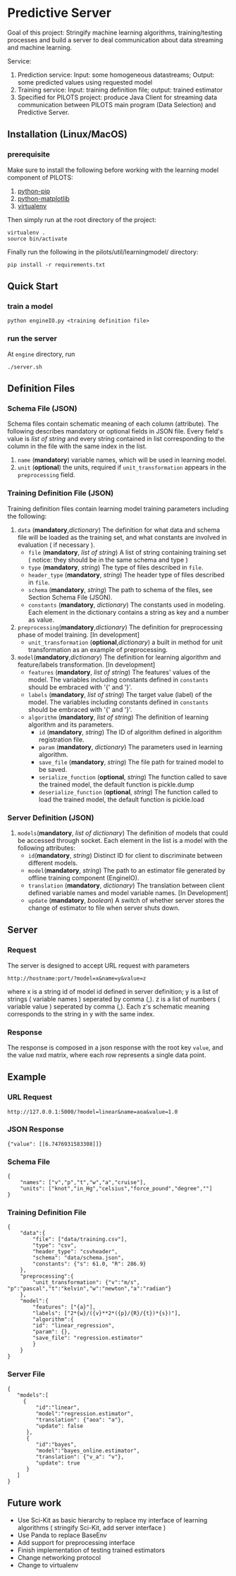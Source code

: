 # Predictive Server
Goal of this project: 
Stringify machine learning algorithms, training/testing processes and build a server to deal communication about data streaming and machine learning.

Service:

1. Prediction service: Input: some homogeneous datastreams; Output: some predicted values using requested model
2. Training service: Input: training definition file; output: trained estimator
3. Specified for PILOTS project: produce Java Client for streaming data communication between PILOTS main program (Data Selection) and Predictive Server.

## Installation (Linux/MacOS)
### prerequisite

Make sure to install the following before working with the learning model component of PILOTS:

1. [python-pip](https://pypi.python.org/pypi/pip)
2. [python-matplotlib](http://matplotlib.org/)
3. [virtualenv](https://virtualenv.pypa.io/en/stable/)


Then simply run at the root directory of the project:

~~~
virtualenv .
source bin/activate
~~~

Finally run the following in the pilots/util/learningmodel/ directory:

~~~
pip install -r requirements.txt
~~~

## Quick Start
### train a model
~~~
python engineIO.py <training definition file>
~~~
### run the server
At `engine` directory, run

~~~
./server.sh
~~~
## Definition Files

### Schema File (JSON)
Schema files contain schematic meaning of each column (attribute).
The following describes mandatory or optional fields in JSON file. Every field's value is *list of string* and every string contained in list corresponding to the column in the file with the same index in the list.

1. `name` (**mandatory**) variable names, which will be used in learning model.
2. `unit` (**optional**) the units, required if `unit_transformation` appears in the `preprocessing` field.

### Training Definition File (JSON)
Training definition files contain learning model training parameters including the following:

1. `data` (**mandatory**,*dictionary*) The definition for what data and schema file will be loaded as the training set, and what constants are involved in evaluation ( if necessary ).
	* `file` (**mandatory**, *list of string*) A list of string containing training set ( notice: they should be in the same schema and type )
	* `type` (**mandatory**, *string*) The type of files described in `file`.
	* `header_type` (**mandatory**, *string*) The header type of files described in `file`.
	* `schema` (**mandatory**, *string*) The path to schema of the files, see Section Schema File (JSON). 
	* `constants` (**mandatory**, *dictionary*) The constants used in modeling. Each element in the dictionary contains a string as key and a number as value. 
2. `preprocessing`(**mandatory**,*dictionary*) The definition for preprocessing phase of model training. [In development]
	* `unit_transformation` (**optional**,*dictionary*) a built in method for unit transformation as an example of preprocessing.
3. `model`(**mandatory**,*dictionary*) The definition for learning algorithm and feature/labels transformation. [In development]
	* `features` (**mandatory**, *list of string*) The features' values of the model. The variables including constants defined in `constants` should be embraced with '{' and '}'.
	* `labels` (**mandatory**, *list of string*) The target value (label) of the model. The variables including constants defined in `constants` should be embraced with '{' and '}'.
	* `algorithm` (**mandatory**, *list of string*) The definition of learning algorithm and its parameters.
		* `id` (**mandatory**, *string*) The ID of algorithm defined in algorithm registration file.
		* `param` (**mandatory**, *dictionary*) The parameters used in learning algorithm.
		* `save_file` (**mandatory**, *string*) The file path for trained model to be saved.
		* `serialize_function` (**optional**, *string*) The function called to save the trained model, the default function is pickle.dump
		* `deserialize_function` (**optional**, *string*) The function called to load the trained model, the default function is pickle.load

### Server Definition (JSON)

1. `models`(**mandatory**, *list of dictionary*) The definition of models that could be accessed through socket. Each element in the list is a model with the following attributes:
	* `id`(**mandatory**, *string*) Distinct ID for client to discriminate between different models.
	* `model`(**mandatory**, *string*) The path to an estimator file generated by offline training component (EngineIO).
	* `translation` (**mandatory**, *dictionary*) The translation between client defined variable names and model variable names. [In Development]
	* `update` (**mandatory**, *boolean*) A switch of whether server stores the change of estimator to file when server shuts down.

## Server
### Request
The server is designed to accept URL request with parameters

	http://hostname:port/?model=x&name=y&value=z
	
where x is a string id of model id defined in server definition; y is a list of strings ( variable names ) seperated by comma (,). z is a list of numbers ( variable value ) seperated by comma (,). Each z's schematic meaning corresponds to the string in y with the same index.


### Response
The response is composed in a json response with the root key `value`, and the value nxd matrix, where each row represents a single data point.


## Example
### URL Request

	http://127.0.0.1:5000/?model=linear&name=aoa&value=1.0
### JSON Response

	{"value": [[6.7476931583308]]}
### Schema File
~~~
{
	"names": ["v","p","t","w","a","cruise"],
	"units": ["knot","in_Hg","celsius","force_pound","degree",""]
}
~~~
### Training Definition File

~~~
{
	"data":{
		"file": ["data/training.csv"],
		"type": "csv",
		"header_type": "csvheader",
		"schema": "data/schema.json",
		"constants": {"s": 61.0, "R": 286.9}
	},
	"preprocessing":{
		"unit_transformation": {"v":"m/s", "p":"pascal","t":"kelvin","w":"newton","a":"radian"}
	},
	"model":{
		"features": ["{a}"],
		"labels": ["2*{w}/({v}**2*({p}/{R}/{t})*{s})"],
		"algorithm":{
		"id": "linear_regression",
		"param": {},
		"save_file": "regression.estimator"
		}
	}
}
~~~
### Server File
~~~
{  
   "models":[
     {  
         "id":"linear",
         "model":"regression.estimator",
         "translation": {"aoa": "a"},
         "update": false
      },
      {
         "id":"bayes",
         "model":"bayes_online.estimator",
         "translation": {"v_a": "v"},
         "update": true
      }
   ]
}
~~~

## Future work
* Use Sci-Kit as basic hierarchy to replace my interface of learning algorithms ( stringify Sci-Kit, add server interface )
* Use Panda to replace BaseEnv
* Add support for preprocessing interface
* Finish implementation of testing trained estimators
* Change networking protocol
* Change to virtualenv
